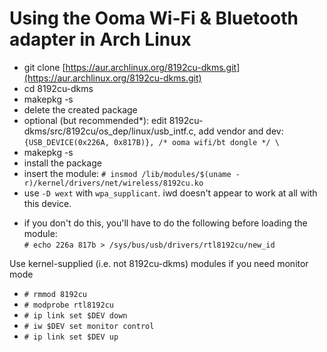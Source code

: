 # Using the Ooma Wi-Fi &amp; Bluetooth adapter in Arch Linux

- git clone [https://aur.archlinux.org/8192cu-dkms.git](https://aur.archlinux.org/8192cu-dkms.git)
- cd 8192cu-dkms
- makepkg -s
- delete the created package
- optional (but recommended*): edit 8192cu-dkms/src/8192cu/os_dep/linux/usb_intf.c, add vendor and dev:  
`{USB_DEVICE(0x226A, 0x817B)}, /* ooma wifi/bt dongle */ \`
- makepkg -s 
- install the package
- insert the module: `# insmod /lib/modules/$(uname -r)/kernel/drivers/net/wireless/8192cu.ko`
- use `-D wext` with `wpa_supplicant`. iwd doesn't appear to work at all with this device.

 * if you don't do this, you'll have to do the following before loading the module:  
 `# echo 226a 817b > /sys/bus/usb/drivers/rtl8192cu/new_id`

Use kernel-supplied (i.e. not 8192cu-dkms) modules if you need monitor mode
- `# rmmod 8192cu`
- `# modprobe rtl8192cu`
- `# ip link set $DEV down`
- `# iw $DEV set monitor control`
- `# ip link set $DEV up`
